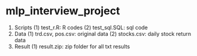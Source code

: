 # mlp_interview_project

1. Scripts
  (1) test_r.R: R codes
  (2) test_sql.SQL: sql code 
2. Data
  (1) trd.csv, pos.csv: original data
  (2) stocks.csv: daily stock return data
3. Result
  (1) result.zip: zip folder for all txt results
